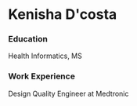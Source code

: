 # Kenisha D'costa

### Education 
Health Informatics, MS

### Work Experience 
Design Quality Engineer at Medtronic
